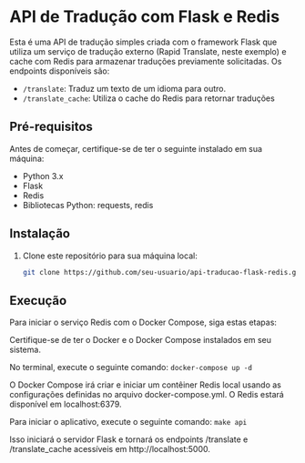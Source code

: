 # API de Tradução com Flask e Redis

Esta é uma API de tradução simples criada com o framework Flask que utiliza um serviço de tradução externo (Rapid Translate, neste exemplo) e cache com Redis para armazenar traduções previamente solicitadas. Os endpoints disponíveis são:

- `/translate`: Traduz um texto de um idioma para outro.
- `/translate_cache`: Utiliza o cache do Redis para retornar traduções

## Pré-requisitos

Antes de começar, certifique-se de ter o seguinte instalado em sua máquina:

- Python 3.x
- Flask
- Redis
- Bibliotecas Python: requests, redis

## Instalação

1. Clone este repositório para sua máquina local:

   ```bash
   git clone https://github.com/seu-usuario/api-traducao-flask-redis.git


## Execução

Para iniciar o serviço Redis com o Docker Compose, siga estas etapas:

Certifique-se de ter o Docker e o Docker Compose instalados em seu sistema.

No terminal, execute o seguinte comando:
`docker-compose up -d`

O Docker Compose irá criar e iniciar um contêiner Redis local usando as configurações definidas no arquivo docker-compose.yml. 
O Redis estará disponível em localhost:6379.


Para iniciar o aplicativo, execute o seguinte comando:
`make api`

Isso iniciará o servidor Flask e tornará os endpoints /translate e /translate_cache acessíveis em http://localhost:5000.
